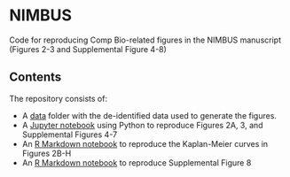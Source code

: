 # NIMBUS
 Code for reproducing Comp Bio-related figures in the NIMBUS manuscript (Figures 2-3 and Supplemental Figure 4-8)

## Contents
The repository consists of:

- A [data](https://github.com/Breast-Oncology-Computational-Group/NIMBUS/tree/main/data) folder with the de-identified data used to generate the figures.
- A [Jupyter notebook](https://github.com/Breast-Oncology-Computational-Group/NIMBUS/blob/main/NIMBUS%20Figures.ipynb) using Python to reproduce Figures 2A, 3, and Supplemental Figures 4-7
- An [R Markdown notebook](https://github.com/Breast-Oncology-Computational-Group/NIMBUS/blob/main/NIMBUS%20KM%20curves.Rmd) to reproduce the Kaplan-Meier curves in Figures 2B-H
- An [R Markdown notebook](https://github.com/Breast-Oncology-Computational-Group/NIMBUS/blob/main/Supplemental%20Figure%208.Rmd) to reproduce Supplemental Figure 8